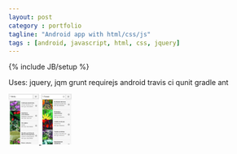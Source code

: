 ```yaml
---
layout: post
category : portfolio
tagline: "Android app with html/css/js"
tags : [android, javascript, html, css, jquery]
---
```

{% include JB/setup %}

Uses: 
jquery, jqm
grunt
requirejs
android
travis ci
qunit
gradle
ant







<div>

<a class="fancybox-thumb" rel="fancybox-thumb" href="/file/screenshot-search-berry.jpg" title="">
	<img src="/file/screenshot-search-berry.jpg" alt="" height="100" width="60" />
</a>

<a class="fancybox-thumb" rel="fancybox-thumb" href="/file/screenshot-search-flower.jpg" title="">
	<img src="/file/screenshot-search-flower.jpg" alt="" height="100" width="60" />
</a>

</div>





